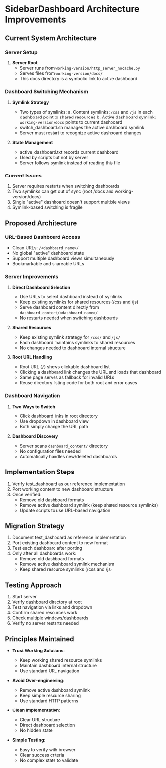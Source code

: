 # SidebarDashboard Architecture Improvements

## Current System Architecture

### Server Setup
1. **Server Root**
   - Server runs from `working-version/http_server_nocache.py`
   - Serves files from `working-version/docs/`
   - This docs directory is a symbolic link to active dashboard

### Dashboard Switching Mechanism
1. **Symlink Strategy**
   - Two types of symlinks:
     a. Content symlinks: `/css` and `/js` in each dashboard point to shared resources
     b. Active dashboard symlink: `working-version/docs` points to current dashboard
   - switch_dashboard.sh manages the active dashboard symlink
   - Server must restart to recognize active dashboard changes

2. **State Management**
   - active_dashboard.txt records current dashboard
   - Used by scripts but not by server
   - Server follows symlink instead of reading this file

### Current Issues
1. Server requires restarts when switching dashboards
2. Two symlinks can get out of sync (root /docs and working-version/docs)
3. Single "active" dashboard doesn't support multiple views
4. Symlink-based switching is fragile

## Proposed Architecture

### URL-Based Dashboard Access
- Clean URLs: `/<dashboard_name>/`
- No global "active" dashboard state
- Support multiple dashboard views simultaneously
- Bookmarkable and shareable URLs

### Server Improvements
1. **Direct Dashboard Selection**
   - Use URLs to select dashboard instead of symlinks
   - Keep existing symlinks for shared resources (/css and /js)
   - Serve dashboard content directly from `dashboard_content/<dashboard_name>/`
   - No restarts needed when switching dashboards

2. **Shared Resources**
   - Keep existing symlink strategy for `/css/` and `/js/`
   - Each dashboard maintains symlinks to shared resources
   - No changes needed to dashboard internal structure

3. **Root URL Handling**
   - Root URL (`/`) shows clickable dashboard list
   - Clicking a dashboard link changes the URL and loads that dashboard
   - Same page serves as fallback for invalid URLs
   - Reuse directory listing code for both root and error cases

### Dashboard Navigation
1. **Two Ways to Switch**
   - Click dashboard links in root directory
   - Use dropdown in dashboard view
   - Both simply change the URL path

2. **Dashboard Discovery**
   - Server scans `dashboard_content/` directory
   - No configuration files needed
   - Automatically handles new/deleted dashboards

## Implementation Steps
1. Verify test_dashboard as our reference implementation
2. Port working content to new dashboard structure
3. Once verified:
   - Remove old dashboard formats
   - Remove active dashboard symlink (keep shared resource symlinks)
   - Update scripts to use URL-based navigation

## Migration Strategy
1. Document test_dashboard as reference implementation
2. Port existing dashboard content to new format
3. Test each dashboard after porting
4. Only after all dashboards work:
   - Remove old dashboard formats
   - Remove active dashboard symlink mechanism
   - Keep shared resource symlinks (/css and /js)

## Testing Approach
1. Start server
2. Verify dashboard directory at root
3. Test navigation via links and dropdown
4. Confirm shared resources work
5. Check multiple windows/dashboards
6. Verify no server restarts needed

## Principles Maintained
- **Trust Working Solutions**:
  - Keep working shared resource symlinks
  - Maintain dashboard internal structure
  - Use standard URL navigation

- **Avoid Over-engineering**:
  - Remove active dashboard symlink
  - Keep simple resource sharing
  - Use standard HTTP patterns

- **Clean Implementation**:
  - Clear URL structure
  - Direct dashboard selection
  - No hidden state

- **Simple Testing**:
  - Easy to verify with browser
  - Clear success criteria
  - No complex state to validate
